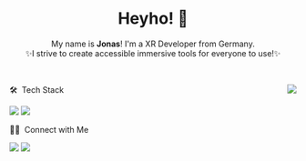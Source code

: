 <div align="center">
<h1>Heyho! 🗿</h1>
My name is <b>Jonas</b>! I'm a XR Developer from Germany.<br>
✨I strive to create accessible immersive tools for everyone to use!✨
</div>
<p><br></p>
 <img src="https://github-readme-stats.vercel.app/api/top-langs/?username=j0nes-L&layout=compact&theme=dark&card_width=500" align="right">

🛠 &nbsp;Tech Stack<br>
<p align="left">
<img src="https://img.shields.io/badge/-Unity-%23444444?logo=Unity&logoColor=white"/>
<img src="https://img.shields.io/badge/-Aditya%20Vikram%20Singh-0077B5?style=flat&logo=Linkedin&logoColor=white"/>
</p>

🤝🏻 &nbsp;Connect with Me<br>
<p align="left">
<a href="https://www.linkedin.com/in/jonas-ludorf/"><img src="https://custom-icon-badges.demolab.com/badge/LinkedIn-0A66C2?logo=linkedin-white&logoColor=fff"/></a>
<a href="ludorfjonas@gmail.com"><img src="https://img.shields.io/badge/-ludorfjonas@gmail.com-C34737?style=flat&"/></a>
</p>
